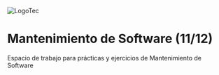 ![LogoTec](https://user-images.githubusercontent.com/84739791/191869652-8f816bd3-c37c-4bcf-aa2d-224d1104ee5c.png)

# Mantenimiento de Software (11/12)

Espacio de trabajo para prácticas y ejercicios de Mantenimiento de Software

